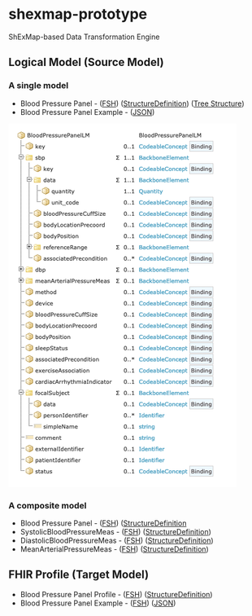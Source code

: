 # shexmap-prototype
ShExMap-based Data Transformation Engine


## Logical Model (Source Model)

### A single model

* Blood Pressure Panel - ([FSH](https://github.com/fhircat/shexmap-prototype/blob/main/input/fsh/logicals/bloodpressurepanel-lm-v1.1.fsh))  ([StructureDefinition](https://github.com/fhircat/shexmap-prototype/blob/main/fsh-generated/resources/StructureDefinition-BloodPressurePanelLM.json)) ([Tree Structure](https://simplifier.net/ddionfhir/bloodpressurepanellm))
* Blood Pressure Panel Example - ([JSON](https://github.com/fhircat/shexmap-prototype/blob/main/examples/logical-bloodpressurepanel-example.json))

![](https://github.com/fhircat/shexmap-prototype/blob/main/logical-model-diagram-v1.1.png)

### A composite model
* Blood Pressure Panel - ([FSH](https://github.com/fhircat/shexmap-prototype/blob/main/input/fsh/logicals/BloodPressurePanel.fsh))  ([StructureDefinition](https://github.com/fhircat/shexmap-prototype/blob/main/fsh-generated/resources/StructureDefinition-BloodPressurePanel.json)
* SystolicBloodPressureMeas - ([FSH](https://github.com/fhircat/shexmap-prototype/blob/main/input/fsh/logicals/SystolicBloodPressureMeas.fsh))  ([StructureDefinition](https://github.com/fhircat/shexmap-prototype/blob/main/fsh-generated/resources/StructureDefinition-SystolicBloodPressureMeas.json))
* DiastolicBloodPressureMeas - ([FSH](https://github.com/fhircat/shexmap-prototype/blob/main/input/fsh/logicals/DiastolicBloodPressureMeas.fsh))  ([StructureDefinition](https://github.com/fhircat/shexmap-prototype/blob/main/fsh-generated/resources/StructureDefinition-DiastolicBloodPressureMeas.json))
* MeanArterialPressureMeas - ([FSH](https://github.com/fhircat/shexmap-prototype/blob/main/input/fsh/logicals/MeanArterialPressureMeas.fsh))  ([StructureDefinition](https://github.com/fhircat/shexmap-prototype/blob/main/fsh-generated/resources/StructureDefinition-MeanArterialPressureMeas.json))


## FHIR Profile (Target Model)

* Blood Pressure Panel Profile - ([FSH](https://github.com/HL7/cimi-vital-signs/blob/master/input/fsh/BloodPressurePanel.fsh)) ([StructureDefinition](https://build.fhir.org/ig/HL7/cimi-vital-signs/branches/master/StructureDefinition-blood-pressure-panel.html))
* Blood Pressure Panel Example - ([FSH](https://github.com/fhircat/shexmap-prototype/blob/main/input/fsh/instances/BloodPressurePanel-example.fsh)) ([JSON](https://github.com/fhircat/shexmap-prototype/blob/main/fsh-generated/resources/Observation-BloodPressurePanel-example.json))
